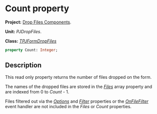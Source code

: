 # Count property #

**Project:** [Drop Files Components](DropFilesComponents.md).

**Unit:** _PJDropFiles_.

**Class:** _[TPJFormDropFiles](TPJFormDropFiles.md)_

```pascal
property Count: Integer;
```

## Description ##

This read only property returns the number of files dropped on the form.

The names of the dropped files are stored in the _[Files](TPJFormDropFilesFiles.md)_ array property and are indexed from 0 to _Count_ - 1.

Files filtered out via the _[Options](TPJFormDropFilesOptions.md)_ and _[Filter](TPJFormDropFilesFilter.md)_ properties or the _[OnFileFilter](TPJFormDropFilesOnFileFilter.md)_ event handler are not included in the _Files_ or _Count_ properties.